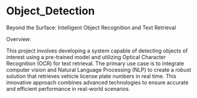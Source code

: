 # Object_Detection
Beyond the Surface: Intelligent Object Recognition and Text Retrieval

Overview:

This project involves developing a system capable of detecting objects of interest using a pre-trained model and utilizing Optical Character Recognition (OCR) for text retrieval. The primary use case is to integrate computer vision and Natural Language Processing (NLP) to create a robust solution that retrieves vehicle license plate numbers in real time. This innovative approach combines advanced technologies to ensure accurate and efficient performance in real-world scenarios.
